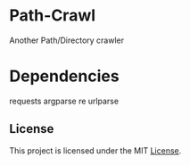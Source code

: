 # Path-Crawl
Another Path/Directory crawler

# Dependencies
requests
argparse
re
urlparse

## License
This project is licensed under the MIT [License](LICENSE).
